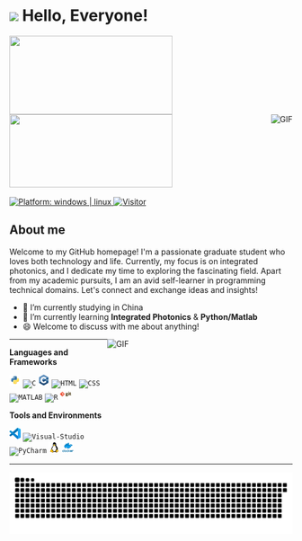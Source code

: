 <h1><img src="https://emojis.slackmojis.com/emojis/images/1531849430/4246/blob-sunglasses.gif?1531849430" width="30"/> Hello, Everyone!</h1>
<div>
<img align="left" height="140" width="290" src="https://github-readme-stats.vercel.app/api?username=jeffreyren1&show_icons=true&hide_border=true">

<a href="https://github.com/jeffreyren1">
  <img align="center" height="130" width="290"  src="https://github-readme-stats.vercel.app/api/top-langs?username=jeffreyren1&layout=compact&langs_count=8&show_icons=true&hide_border=true" />
</a>

<img align="right" height="140" alt="GIF" src="https://i.pinimg.com/originals/cd/59/d6/cd59d626dc86397fe45080e6e9c7027d.gif" />
<div>



<br>
<a href="https://github.com/jeffreyren1">
<img src="https://img.shields.io/badge/platform-windows%20%7C%20linux-green"
alt="Platform: windows | linux" />
<a/>

<a href="https://github.com/jeffreyren1">
<img src="https://komarev.com/ghpvc/?username=Jeffreyren1&color=orange"
alt="Visitor" />
<a/>




<h2>About me</h2>

Welcome to my GitHub homepage! I'm a passionate graduate student who loves both technology and life. Currently, my focus is on integrated photonics, and I dedicate my time to exploring the fascinating field. Apart from my academic pursuits, I am an avid self-learner in programming  technical domains. Let's connect and exchange ideas and insights!

- 🔭 I’m currently studying in China
- 🌱 I’m currently learning **Integrated Photonics** & **Python/Matlab**
- 😄 Welcome to discuss with me about anything!

<img align="right" alt="GIF" src="https://github.com/abhisheknaiidu/abhisheknaiidu/blob/master/code.gif?raw=true" width="330" height="220" title="Do what you like, and do it best!"> 


---
**Languages and Frameworks**

<code><img height="20" src="https://raw.githubusercontent.com/github/explore/80688e429a7d4ef2fca1e82350fe8e3517d3494d/topics/python/python.png" alt="Python" title="Python"></code>
<code><img height="20" src="https://img.icons8.com/color/48/000000/c-programming.png" alt="C" title="C"></code>
<code><img height="20" src="https://raw.githubusercontent.com/github/explore/80688e429a7d4ef2fca1e82350fe8e3517d3494d/topics/cpp/cpp.png"></code>
<code><img height="20" src="https://img.icons8.com/color/48/000000/html-5--v1.png" alt="HTML" title="HTML"></code>
<code><img height="20" src="https://img.icons8.com/dusk/64/000000/css3.png" alt="CSS" title="CSS"></code>
<code><img height="20" src="https://img.icons8.com/fluency/48/000000/matlab.png" alt="MATLAB" title="MATLAB"></code>
<code><img height="20" src="https://img.icons8.com/external-becris-lineal-color-becris/64/000000/external-r-data-science-becris-lineal-color-becris.png" alt="R" title="R"></code>
<code><img height="20" src="https://raw.githubusercontent.com/github/explore/80688e429a7d4ef2fca1e82350fe8e3517d3494d/topics/git/git.png" alt="Git" title="Git"></code>

**Tools and Environments**

<code><img height="20" src="https://raw.githubusercontent.com/github/explore/80688e429a7d4ef2fca1e82350fe8e3517d3494d/topics/visual-studio-code/visual-studio-code.png" alt="VSCode" title="VSCode"></code>
<code><img height="20" src="https://img.icons8.com/color/48/000000/visual-studio.png" alt="Visual-Studio" title="Visual-Studio"></code>
<code><img height="20" src="https://img.icons8.com/color/48/000000/pycharm.png" alt="PyCharm" title="PyCharm"></code>
<code><img height="20" src="https://raw.githubusercontent.com/github/explore/80688e429a7d4ef2fca1e82350fe8e3517d3494d/topics/linux/linux.png" alt="Linux" title="Linux"></code>
<code><img height="20" src="https://raw.githubusercontent.com/github/explore/80688e429a7d4ef2fca1e82350fe8e3517d3494d/topics/docker/docker.png" alt="Docker" title="Docker"></code>
<br>

---
<div align="center"><img src="https://github.com/jeffreyren1/Jeffreyren1/blob/output/github-contribution-grid-snake.svg" ></div>
